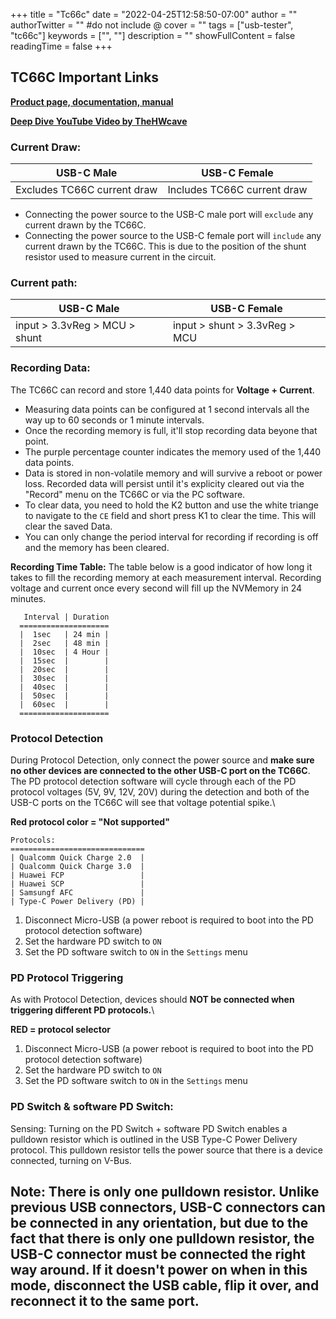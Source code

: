 +++
title = "Tc66c"
date = "2022-04-25T12:58:50-07:00"
author = ""
authorTwitter = "" #do not include @
cover = ""
tags = ["usb-tester", "tc66c"]
keywords = ["", ""]
description = ""
showFullContent = false
readingTime = false
+++

## TC66C Important Links
[**Product page, documentation, manual**](https://www.aliexpress.com/item/32968303350.html?spm=a2g0o.store_pc_groupList.8148356.7.594165cfWlLoPl)

[**Deep Dive YouTube Video by TheHWcave**](https://www.youtube.com/watch?v=rOlhibDUJgs)

### Current Draw:

| **USB-C Male**              | **USB-C Female**            |
|-----------------------------|-----------------------------|
| Excludes TC66C current draw | Includes TC66C current draw |
* Connecting the power source to the USB-C male port will `exclude` any current drawn by the TC66C.
* Connecting the power source to the USB-C female port will `include` any current drawn by the TC66C. This is due to the position of the shunt resistor used to measure current in the circuit.

### Current path:
| **USB-C Male**                | **USB-C Female**              |
|-------------------------------|-------------------------------|
| input > 3.3vReg > MCU > shunt | input > shunt > 3.3vReg > MCU |

### Recording Data: 
The TC66C can record and store 1,440 data points for **Voltage + Current**.  
* Measuring data points can be configured at 1 second intervals all the way up to 60 seconds or 1 minute intervals.
* Once the recording memory is full, it'll stop recording data beyone that point.
* The purple percentage counter indicates the memory used of the 1,440 data points.
* Data is stored in non-volatile memory and will survive a reboot or power loss. Recorded data will persist until it's explicity cleared out via the "Record" menu on the TC66C or via the PC software. 
* To clear data, you need to hold the K2 button and use the white triange to navigate to the `CE` field and short press K1 to clear the time. This will clear the saved Data.
* You can only change the period interval for recording if recording is off and the memory has been cleared.

**Recording Time Table:**
The table below is a good indicator of how long it takes to fill the recording memory at each measurement interval. Recording voltage and current once every second will fill up the NVMemory in 24 minutes.

```
   Interval | Duration
  ====================
  |  1sec   | 24 min |
  |  2sec   | 48 min |
  |  10sec  | 4 Hour |
  |  15sec  |        |
  |  20sec  |        |
  |  30sec  |        |
  |  40sec  |        |
  |  50sec  |        |
  |  60sec  |        |
  ====================
```
### Protocol Detection
During Protocol Detection, only connect the power source and **make sure no other devices are connected to the other USB-C port on the TC66C**. The PD protocol detection software will cycle through each of the PD protocol voltages (5V, 9V, 12V, 20V) during the detection and both of the USB-C ports on the TC66C will see that voltage potential spike.\

**Red protocol color = "Not supported"**
```
Protocols:
==============================
| Qualcomm Quick Charge 2.0  |
| Qualcomm Quick Charge 3.0  |
| Huawei FCP                 | 
| Huawei SCP                 | 
| Samsungf AFC               | 
| Type-C Power Delivery (PD) |
```
1. Disconnect Micro-USB (a power reboot is required to boot into the PD protocol detection software)
2. Set the hardware PD switch to `ON`
3. Set the PD software switch to `ON` in the `Settings` menu

### PD Protocol Triggering
As with Protocol Detection, devices should **NOT be connected when triggering different PD protocols.**\

**RED = protocol selector**
1. Disconnect Micro-USB (a power reboot is required to boot into the PD protocol detection software)
2. Set the hardware PD switch to `ON`
3. Set the PD software switch to `ON` in the `Settings` menu

### PD Switch & software PD Switch:
Sensing: Turning on the PD Switch + software PD Switch enables a pulldown resistor which is outlined in the USB Type-C Power Delivery protocol. This pulldown resistor tells the power source that there is a device connected, turning on V-Bus.

## Note: There is only one pulldown resistor. Unlike previous USB connectors, USB-C connectors can be connected in any orientation, but due to the fact that there is only one pulldown resistor, the USB-C connector must be connected the right way around. If it doesn't power on when in this mode, disconnect the USB cable, flip it over, and reconnect it to the same port. 


